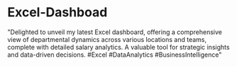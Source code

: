 # Excel-Dashboad
"Delighted to unveil my latest Excel dashboard, offering a comprehensive view of departmental dynamics across various locations and teams, complete with detailed salary analytics. A valuable tool for strategic insights and data-driven decisions. #Excel #DataAnalytics #BusinessIntelligence"
